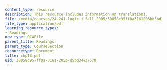 ```yaml
---
content_type: resource
description: This resource includes information on translations.
file: /media/courses/24-241-logic-i-fall-2005/30058c95ff0a3161205bd5bd34e37570_chp13.pdf
file_type: application/pdf
learning_resource_types:
- Readings
ocw_type: OCWFile
parent_title: Readings
parent_type: CourseSection
resourcetype: Document
title: chp13.pdf
uid: 30058c95-ff0a-3161-205b-d5bd34e37570
---
```

